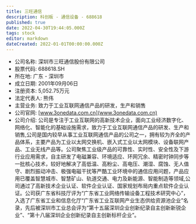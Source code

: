 ```yaml
---
title: 三旺通信
description: 科创板 - 通信设备 - 688618
published: true
date: 2022-04-30T19:44:05.000Z
tags: stock
editor: markdown
dateCreated: 2022-01-01T00:00:00.000Z
---
```


- 公司名称: 深圳市三旺通信股份有限公司
- 股票代码: 688618.SH
- 所在地: 广东 - 深圳市
- 成立日期: 2001年09月06日
- 注册资本: 5,052.75万元
- 法定代表人: 熊伟
- 主营业务: 致力于工业互联网通信产品的研发，生产和销售
- 公司官网: [www.3onedata.com.cn](www.3onedata.com.cn)
- 公司介绍: 公司是专注于工业互联网的高新技术企业，面向工业经济数字化、网络化、智能化的基础设施需求，致力于工业互联网通信产品的研发、生产和销售,公司是国内较早从事工业互联网通信产品的公司之一，拥有较为齐全的产品体系，主要产品为工业以太网交换机、嵌入式工业以太网模块、设备联网产品、工业无线产品等。公司聚焦工业级产品的可靠性、实时性、安全性及下游行业应用需求，自主研发了电磁兼容、环境适应、环网冗余、精密时钟同步等一批核心技术，较好地解决了高低温、高粉尘、高电压、潮湿、腐蚀、无人值守、剧烈振动冲击、极强电磁干扰等严酷工业环境中的通信应用问题，产品应用已覆盖智慧城市、智慧矿山、轨道交通、电力及新能源、智能制造等领域,公司通过了高新技术企业认证、软件企业认证、国家规划布局内重点软件企业认证。公司获广东省科技厅评为“广东省工业网络传输设备工程技术研究中心”，入选了广东省工业和信息化厅“广东省工业互联网产业生态供给资源池企业”名录，先后被深圳市工业总会评为“第十五届深圳企业创新纪录自主创新新锐企业”、“第十八届深圳企业创新纪录自主创新标杆企业”。


